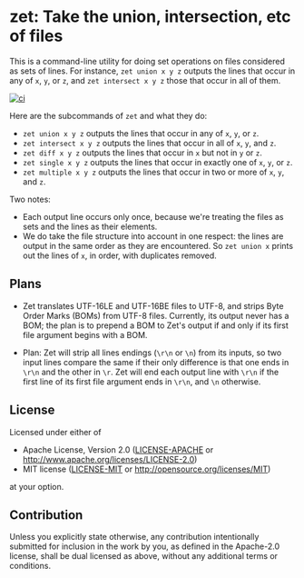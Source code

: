zet: Take the union, intersection, etc of files
=================================================

This is a command-line utility for doing set operations on files considered as
sets of lines. For instance, `zet union x y z` outputs the lines that occur in
any of `x`, `y`, or `z`, and `zet intersect x y z` those that occur in all of them.

[![ci](https://github.com/yarrow/zet/actions/workflows/ci.yml/badge.svg)](https://github.com/yarrow/zet/actions/workflows/ci.yml)

Here are the subcommands of `zet` and what they do:

* `zet union x y z` outputs the lines that occur in any of `x`, `y`, or `z`.
* `zet intersect x y z` outputs the lines that occur in all of `x`, `y`, and `z`.
* `zet diff x y z` outputs the lines that occur in `x` but not in `y` or `z`.
* `zet single x y z` outputs the lines that occur in exactly one of `x`, `y`,
  or `z`.
* `zet multiple x y z` outputs the lines that occur in two or more of `x`, `y`,
  and `z`.

Two notes:

* Each output line occurs only once, because we're treating the files as sets
  and the lines as their elements.
* We do take the file structure into account in one respect: the lines are
  output in the same order as they are encountered. So `zet union x` prints
  out the lines of `x`, in order, with duplicates removed.

## Plans

* Zet translates UTF-16LE and UTF-16BE files to UTF-8, and strips Byte Order Marks (BOMs) from UTF-8 files. Currently, its output never has a BOM; the plan is to prepend a BOM to Zet's output if and only if its first file argument begins with a BOM.

* Plan: Zet will strip all lines endings (`\r\n` or `\n`) from its inputs, so two input lines compare the same if their only difference is that one ends in `\r\n` and the other in `\r`. Zet will end each output line with `\r\n` if the first line of its first file argument ends in `\r\n`, and `\n` otherwise.

## License

Licensed under either of

 * Apache License, Version 2.0
   ([LICENSE-APACHE](LICENSE-APACHE) or http://www.apache.org/licenses/LICENSE-2.0)
 * MIT license
   ([LICENSE-MIT](LICENSE-MIT) or http://opensource.org/licenses/MIT)

at your option.

## Contribution

Unless you explicitly state otherwise, any contribution intentionally submitted
for inclusion in the work by you, as defined in the Apache-2.0 license, shall be
dual licensed as above, without any additional terms or conditions.
